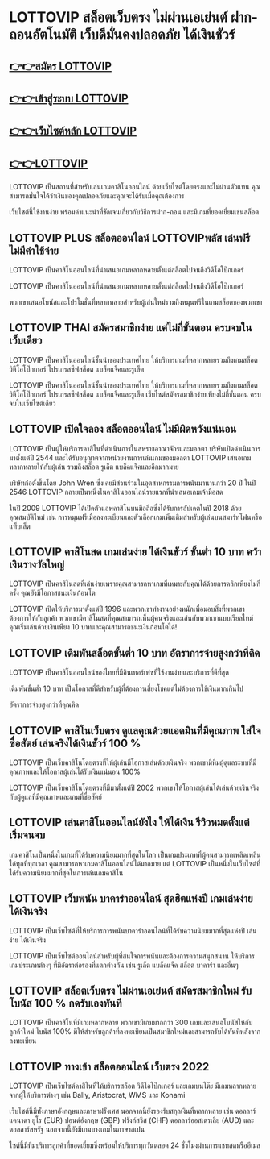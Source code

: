 # LOTTOVIP สล็อตเว็บตรง ไม่ผ่านเอเย่นต์ ฝาก-ถอนอัตโนมัติ เว็บดีมั่นคงปลอดภัย ได้เงินชัวร์
 
## [👉👉สมัคร LOTTOVIP](https://lottovipgod.com/)
 
## [👉👉เข้าสู่ระบบ LOTTOVIP](https://lottovipgod.com/)
 
## [👉👉เว็บไซต์หลัก LOTTOVIP](https://lottovipgod.com/)

## [👉👉LOTTOVIP](https://lottovipgod.com/)
 
LOTTOVIP เป็นสถานที่สำหรับเล่นเกมคาสิโนออนไลน์ ด้วยเว็บไซต์โดยตรงและไม่ผ่านตัวแทน คุณสามารถมั่นใจได้ว่าเงินของคุณปลอดภัยและคุณจะได้รับเมื่อคุณต้องการ

เว็บไซต์นี้ใช้งานง่าย พร้อมคำแนะนำที่ชัดเจนเกี่ยวกับวิธีการฝาก-ถอน และมีเกมที่ยอดเยี่ยมเช่นสล็อต
 
## LOTTOVIP PLUS สล็อตออนไลน์ LOTTOVIPพลัส เล่นฟรีไม่มีค่าใช้จ่าย
 
LOTTOVIP เป็นคาสิโนออนไลน์ที่นำเสนอเกมหลากหลายตั้งแต่สล็อตไปจนถึงวิดีโอโป๊กเกอร์

LOTTOVIP เป็นคาสิโนออนไลน์ที่นำเสนอเกมหลากหลายตั้งแต่สล็อตไปจนถึงวิดีโอโป๊กเกอร์

พวกเขาเสนอโบนัสและโปรโมชั่นที่หลากหลายสำหรับผู้เล่นใหม่รวมถึงหมุนฟรีในเกมสล็อตของพวกเขา
 
## LOTTOVIP THAI สมัครสมาชิกง่าย แค่ไม่กี่ขั้นตอน ครบจบในเว็บเดียว
 
LOTTOVIP เป็นคาสิโนออนไลน์ชั้นนำของประเทศไทย ให้บริการเกมที่หลากหลายรวมถึงเกมสล็อต วิดีโอโป๊กเกอร์ โปรเกรสซีฟสล็อต แบล็คแจ็คและรูเล็ต

LOTTOVIP เป็นคาสิโนออนไลน์ชั้นนำของประเทศไทย ให้บริการเกมที่หลากหลายรวมถึงเกมสล็อต วิดีโอโป๊กเกอร์ โปรเกรสซีฟสล็อต แบล็คแจ็คและรูเล็ต เว็บไซต์สมัครสมาชิกง่ายเพียงไม่กี่ขั้นตอน ครบจบในเว็บไซต์เดียว
 
## LOTTOVIP เปิดใจลอง สล็อตออนไลน์ ไม่มีผิดหวังแน่นอน
 
LOTTOVIP เป็นผู้ให้บริการคาสิโนที่ดำเนินการในสหราชอาณาจักรและมอลตา บริษัทเปิดดำเนินการมาตั้งแต่ปี 2544 และได้รับอนุญาตจากหน่วยงานการเล่นเกมของมอลตา LOTTOVIP เสนอเกมหลากหลายให้กับผู้เล่น รวมถึงสล็อต รูเล็ต แบล็คแจ็คและอีกมากมาย

บริษัทก่อตั้งขึ้นโดย John Wren ซึ่งเคยมีส่วนร่วมในอุตสาหกรรมการพนันมานานกว่า 20 ปี ในปี 2546 LOTTOVIP กลายเป็นหนึ่งในคาสิโนออนไลน์รายแรกที่นำเสนอเกมเจ้ามือสด

ในปี 2009 LOTTOVIP ได้เปิดตัวแอพคาสิโนบนมือถือซึ่งได้รับการอัปเดตในปี 2018 ด้วยคุณสมบัติใหม่ เช่น การหมุนฟรีเมื่อลงทะเบียนและตัวเลือกเกมเพิ่มเติมสำหรับผู้เล่นบนสมาร์ทโฟนหรือแท็บเล็ต
 
## LOTTOVIP คาสิโนสด เกมเล่นง่าย ได้เงินชัวร์ ขั้นต่ำ 10 บาท คว้าเงินรางวัลใหญ่
 
LOTTOVIP เป็นคาสิโนสดที่เล่นง่ายเพราะคุณสามารถหาเกมที่เหมาะกับคุณได้ด้วยการคลิกเพียงไม่กี่ครั้ง คุณยังมีโอกาสชนะเงินก้อนโต

LOTTOVIP เปิดให้บริการมาตั้งแต่ปี 1996 และพวกเขาทำงานอย่างหนักเพื่อมอบสิ่งที่พวกเขาต้องการให้กับลูกค้า พวกเขามีคาสิโนสดที่คุณสามารถเห็นผู้คนจริงและเล่นกับพวกเขาแบบเรียลไทม์ คุณเริ่มเล่นด้วยเงินเพียง 10 บาทและคุณสามารถชนะเงินก้อนโตได้!
 
## LOTTOVIP เดิมพันสล็อตขั้นต่ำ 10 บาท อัตราการจ่ายสูงกว่าที่คิด
 
LOTTOVIP เป็นคาสิโนออนไลน์ของไทยที่มีอินเทอร์เฟซที่ใช้งานง่ายและบริการที่ดีที่สุด

เดิมพันขั้นต่ำ 10 บาท เป็นโอกาสที่ดีสำหรับผู้ที่ต้องการเสี่ยงโชคแต่ไม่ต้องการใช้เงินมากเกินไป

อัตราการจ่ายสูงกว่าที่คุณคิด
 
## LOTTOVIP คาสิโนเว็บตรง ดูแลคุณด้วยแอดมินที่มีคุณภาพ ใส่ใจซื่อสัตย์ เล่นจริงได้เงินชัวร์ 100 %
 
LOTTOVIP เป็นเว็บคาสิโนโดยตรงที่ให้ผู้เล่นมีโอกาสเล่นด้วยเงินจริง พวกเขามีทีมผู้ดูแลระบบที่มีคุณภาพและให้โอกาสผู้เล่นได้รับเงินแน่นอน 100%

LOTTOVIP เป็นเว็บคาสิโนโดยตรงที่มีมาตั้งแต่ปี 2002 พวกเขาให้โอกาสผู้เล่นได้เล่นด้วยเงินจริงกับผู้ดูแลที่มีคุณภาพและเกมที่ซื่อสัตย์
 
## LOTTOVIP เล่นคาสิโนออนไลน์ยังไง ให้ได้เงิน  รีวิวหมดตั้งแต่เริ่มจนจบ
 
เกมคาสิโนเป็นหนึ่งในเกมที่ได้รับความนิยมมากที่สุดในโลก เป็นเกมประเภทที่ผู้คนสามารถเพลิดเพลินได้ทุกที่ทุกเวลา คุณสามารถหาเกมคาสิโนออนไลน์ได้มากมาย แต่ LOTTOVIP เป็นหนึ่งในเว็บไซต์ที่ได้รับความนิยมมากที่สุดในการเล่นเกมคาสิโน
 
## LOTTOVIP เว็บพนัน บาคาร่าออนไลน์ สุดฮิตแห่งปี เกมเล่นง่าย ได้เงินจริง
 
LOTTOVIP เป็นเว็บไซต์ที่ให้บริการการพนันบาคาร่าออนไลน์ที่ได้รับความนิยมมากที่สุดแห่งปี เล่นง่าย ได้เงินจริง

LOTTOVIP เป็นเว็บไซต์ออนไลน์สำหรับผู้ที่สนใจการพนันและต้องการความสนุกสนาน ให้บริการเกมประเภทต่างๆ ที่มีอัตราต่อรองที่แตกต่างกัน เช่น รูเล็ต แบล็คแจ็ค สล็อต บาคาร่า และอื่นๆ
 
## LOTTOVIP สล็อตเว็บตรง ไม่ผ่านเอเย่นต์ สมัครสมาชิกใหม่ รับโบนัส 100 % กดรับเองทันที
 
LOTTOVIP เป็นคาสิโนที่มีเกมหลากหลาย พวกเขามีเกมมากกว่า 300 เกมและเสนอโบนัสให้กับลูกค้าใหม่ โบนัส 100% มีให้สำหรับลูกค้าที่ลงทะเบียนเป็นสมาชิกใหม่และสามารถรับได้ทันทีหลังจากลงทะเบียน
 
## LOTTOVIP ทางเข้า สล็อตออนไลน์ เว็บตรง 2022
 
LOTTOVIP เป็นเว็บไซต์คาสิโนที่ให้บริการสล็อต วิดีโอโป๊กเกอร์ และเกมบนโต๊ะ มีเกมหลากหลายจากผู้ให้บริการต่างๆ เช่น Bally, Aristocrat, WMS และ Konami

เว็บไซต์นี้มีทั้งภาษาอังกฤษและภาษาฝรั่งเศส นอกจากนี้ยังรองรับสกุลเงินที่หลากหลาย เช่น ดอลลาร์แคนาดา ยูโร (EUR) ปอนด์อังกฤษ (GBP) ฟรังก์สวิส (CHF) ดอลลาร์ออสเตรเลีย (AUD) และดอลลาร์สหรัฐ นอกจากนี้ยังมีเกมบางเกมในภาษาสเปน

ไซต์นี้มีทีมบริการลูกค้าที่ยอดเยี่ยมซึ่งพร้อมให้บริการทุกวันตลอด 24 ชั่วโมงผ่านการแชทสดหรืออีเมล